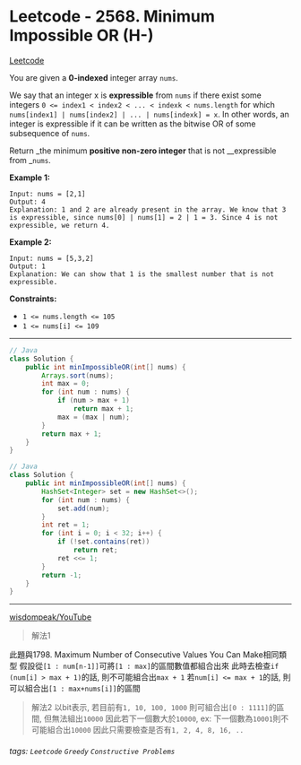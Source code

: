 # Leetcode - 2568. Minimum Impossible OR (H-)

[Leetcode](https://leetcode.com/problems/minimum-impossible-or/description/)

You are given a **0-indexed** integer array `nums`.

We say that an integer x is **expressible** from `nums` if there exist some integers `0 <= index1 < index2 < ... < indexk < nums.length` for which `nums[index1] | nums[index2] | ... | nums[indexk] = x`. In other words, an integer is expressible if it can be written as the bitwise OR of some subsequence of `nums`.

Return _the minimum **positive non-zero integer** that is not __expressible from _`nums`.

**Example 1:**
```
Input: nums = [2,1]
Output: 4
Explanation: 1 and 2 are already present in the array. We know that 3 is expressible, since nums[0] | nums[1] = 2 | 1 = 3. Since 4 is not expressible, we return 4.
```
**Example 2:**
```
Input: nums = [5,3,2]
Output: 1
Explanation: We can show that 1 is the smallest number that is not expressible.
```
**Constraints:**

-   `1 <= nums.length <= 105`
-   `1 <= nums[i] <= 109`

---
```java
// Java
class Solution {
    public int minImpossibleOR(int[] nums) {
        Arrays.sort(nums);
        int max = 0;
        for (int num : nums) {
            if (num > max + 1)
                return max + 1;
            max = (max | num);
        }
        return max + 1;
    }
}
```

```java
// Java
class Solution {
    public int minImpossibleOR(int[] nums) {
        HashSet<Integer> set = new HashSet<>();
        for (int num : nums) {
            set.add(num);
        }
        int ret = 1;
        for (int i = 0; i < 32; i++) {
            if (!set.contains(ret))
                return ret;
            ret <<= 1;
        }
        return -1;
    }
}
```
---
[wisdompeak/YouTube](https://www.youtube.com/watch?v=ROoz5NI6CIM)
> 解法1

此題與1798. Maximum Number of Consecutive Values You Can Make相同類型
假設從`[1 : num[n-1]]`可將`[1 : max]`的區間數值都組合出來
此時去檢查`if (num[i] > max + 1)`的話, 則不可能組合出`max + 1`
若`num[i] <= max + 1`的話, 則可以組合出`[1 : max+nums[i]]`的區間

> 解法2
以bit表示, 若目前有`1, 10, 100, 1000`
則可組合出`[0 : 1111]`的區間, 但無法組出`10000`
因此若下一個數大於`10000`, 
ex: 下一個數為`10001`則不可能組合出`10000`
因此只需要檢查是否有`1, 2, 4, 8, 16, ..`


###### tags: `Leetcode` `Greedy` `Constructive Problems`
